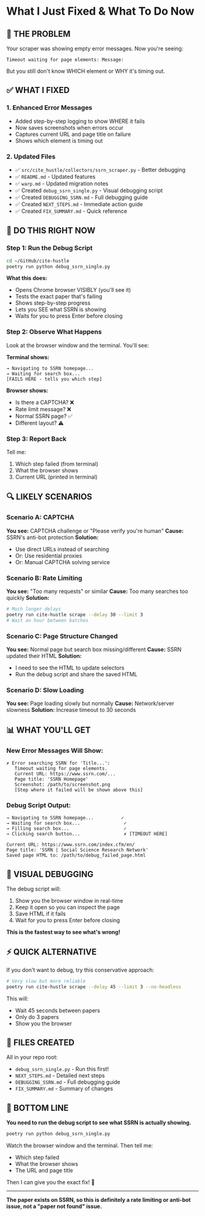 # What I Just Fixed & What To Do Now

## 🎯 THE PROBLEM
Your scraper was showing empty error messages. Now you're seeing:
```
Timeout waiting for page elements: Message:
```

But you still don't know WHICH element or WHY it's timing out.

## ✅ WHAT I FIXED

### 1. Enhanced Error Messages
- Added step-by-step logging to show WHERE it fails
- Now saves screenshots when errors occur  
- Captures current URL and page title on failure
- Shows which element is timing out

### 2. Updated Files
- ✅ `src/cite_hustle/collectors/ssrn_scraper.py` - Better debugging
- ✅ `README.md` - Updated features
- ✅ `warp.md` - Updated migration notes
- ✅ Created `debug_ssrn_single.py` - Visual debugging script
- ✅ Created `DEBUGGING_SSRN.md` - Full debugging guide
- ✅ Created `NEXT_STEPS.md` - Immediate action guide
- ✅ Created `FIX_SUMMARY.md` - Quick reference

## 🚀 DO THIS RIGHT NOW

### Step 1: Run the Debug Script

```bash
cd ~/GitHub/cite-hustle
poetry run python debug_ssrn_single.py
```

**What this does:**
- Opens Chrome browser VISIBLY (you'll see it)
- Tests the exact paper that's failing
- Shows step-by-step progress
- Lets you SEE what SSRN is showing
- Waits for you to press Enter before closing

### Step 2: Observe What Happens

Look at the browser window and the terminal. You'll see:

**Terminal shows:**
```
→ Navigating to SSRN homepage...
→ Waiting for search box...
[FAILS HERE - tells you which step]
```

**Browser shows:**
- Is there a CAPTCHA? ❌
- Rate limit message? ❌  
- Normal SSRN page? ✅
- Different layout? ⚠️

### Step 3: Report Back

Tell me:
1. Which step failed (from terminal)
2. What the browser shows
3. Current URL (printed in terminal)

## 🔍 LIKELY SCENARIOS

### Scenario A: CAPTCHA
**You see:** CAPTCHA challenge or "Please verify you're human"
**Cause:** SSRN's anti-bot protection
**Solution:** 
- Use direct URLs instead of searching
- Or: Use residential proxies
- Or: Manual CAPTCHA solving service

### Scenario B: Rate Limiting
**You see:** "Too many requests" or similar
**Cause:** Too many searches too quickly
**Solution:**
```bash
# Much longer delays
poetry run cite-hustle scrape --delay 30 --limit 3
# Wait an hour between batches
```

### Scenario C: Page Structure Changed
**You see:** Normal page but search box missing/different
**Cause:** SSRN updated their HTML
**Solution:**
- I need to see the HTML to update selectors
- Run the debug script and share the saved HTML

### Scenario D: Slow Loading
**You see:** Page loading slowly but normally
**Cause:** Network/server slowness
**Solution:** Increase timeout to 30 seconds

## 📊 WHAT YOU'LL GET

### New Error Messages Will Show:
```
✗ Error searching SSRN for 'Title...': 
   Timeout waiting for page elements. 
   Current URL: https://www.ssrn.com/... 
   Page title: 'SSRN Homepage' 
   Screenshot: /path/to/screenshot.png
   [Step where it failed will be shown above this]
```

### Debug Script Output:
```
→ Navigating to SSRN homepage...          ✓
→ Waiting for search box...                ✓
→ Filling search box...                    ✓
→ Clicking search button...                ✗ [TIMEOUT HERE]

Current URL: https://www.ssrn.com/index.cfm/en/
Page title: 'SSRN | Social Science Research Network'
Saved page HTML to: /path/to/debug_failed_page.html
```

## 🎨 VISUAL DEBUGGING

The debug script will:
1. Show you the browser window in real-time
2. Keep it open so you can inspect the page
3. Save HTML if it fails
4. Wait for you to press Enter before closing

**This is the fastest way to see what's wrong!**

## ⚡ QUICK ALTERNATIVE

If you don't want to debug, try this conservative approach:

```bash
# Very slow but more reliable
poetry run cite-hustle scrape --delay 45 --limit 3 --no-headless
```

This will:
- Wait 45 seconds between papers
- Only do 3 papers
- Show you the browser

## 📝 FILES CREATED

All in your repo root:
- `debug_ssrn_single.py` - Run this first!
- `NEXT_STEPS.md` - Detailed next steps
- `DEBUGGING_SSRN.md` - Full debugging guide
- `FIX_SUMMARY.md` - Summary of changes

## 🎯 BOTTOM LINE

**You need to run the debug script to see what SSRN is actually showing.**

```bash
poetry run python debug_ssrn_single.py
```

Watch the browser window and the terminal. Then tell me:
- Which step failed
- What the browser shows
- The URL and page title

Then I can give you the exact fix! 🚀

---

**The paper exists on SSRN, so this is definitely a rate limiting or anti-bot issue, not a "paper not found" issue.**
